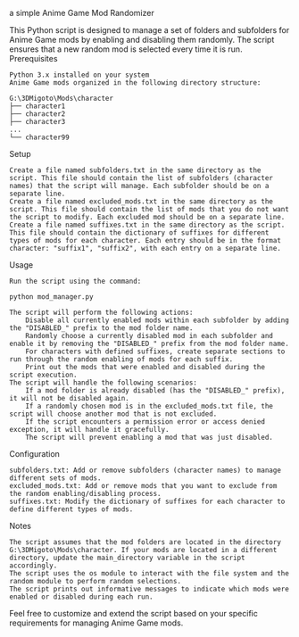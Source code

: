a simple Anime Game Mod Randomizer

This Python script is designed to manage a set of folders and subfolders for Anime Game mods by enabling and disabling them randomly. The script ensures that a new random mod is selected every time it is run.
Prerequisites

    Python 3.x installed on your system
    Anime Game mods organized in the following directory structure:

    G:\3DMigoto\Mods\character
    ├── character1
    ├── character2
    ├── character3
    ...
    └── character99

Setup

    Create a file named subfolders.txt in the same directory as the script. This file should contain the list of subfolders (character names) that the script will manage. Each subfolder should be on a separate line.
    Create a file named excluded_mods.txt in the same directory as the script. This file should contain the list of mods that you do not want the script to modify. Each excluded mod should be on a separate line.
    Create a file named suffixes.txt in the same directory as the script. This file should contain the dictionary of suffixes for different types of mods for each character. Each entry should be in the format character: "suffix1", "suffix2", with each entry on a separate line.

Usage

    Run the script using the command:

    python mod_manager.py

    The script will perform the following actions:
        Disable all currently enabled mods within each subfolder by adding the "DISABLED_" prefix to the mod folder name.
        Randomly choose a currently disabled mod in each subfolder and enable it by removing the "DISABLED_" prefix from the mod folder name.
        For characters with defined suffixes, create separate sections to run through the random enabling of mods for each suffix.
        Print out the mods that were enabled and disabled during the script execution.
    The script will handle the following scenarios:
        If a mod folder is already disabled (has the "DISABLED_" prefix), it will not be disabled again.
        If a randomly chosen mod is in the excluded_mods.txt file, the script will choose another mod that is not excluded.
        If the script encounters a permission error or access denied exception, it will handle it gracefully.
        The script will prevent enabling a mod that was just disabled.

Configuration

    subfolders.txt: Add or remove subfolders (character names) to manage different sets of mods.
    excluded_mods.txt: Add or remove mods that you want to exclude from the random enabling/disabling process.
    suffixes.txt: Modify the dictionary of suffixes for each character to define different types of mods.

Notes

    The script assumes that the mod folders are located in the directory G:\3DMigoto\Mods\character. If your mods are located in a different directory, update the main_directory variable in the script accordingly.
    The script uses the os module to interact with the file system and the random module to perform random selections.
    The script prints out informative messages to indicate which mods were enabled or disabled during each run.

Feel free to customize and extend the script based on your specific requirements for managing Anime Game mods.
